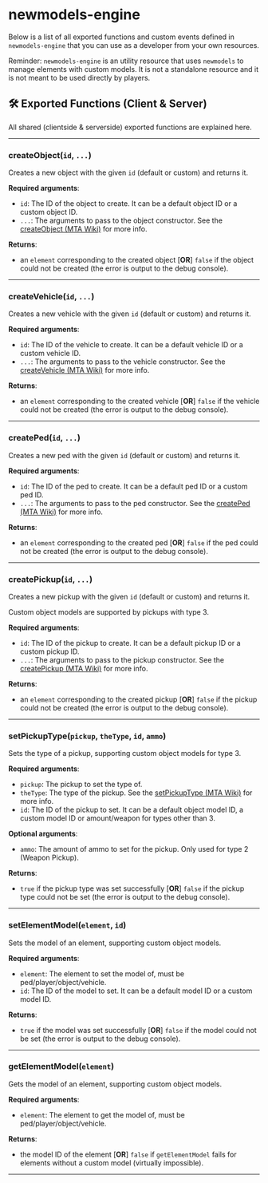 # newmodels-engine

Below is a list of all exported functions and custom events defined in `newmodels-engine` that you can use as a developer from your own resources.

Reminder: `newmodels-engine` is an utility resource that uses `newmodels` to manage elements with custom models. It is not a standalone resource and it is not meant to be used directly by players.

## 🛠 Exported Functions (**Client & Server**)

All shared (clientside & serverside) exported functions are explained here.

---

### **createObject**(`id`, `...`)

Creates a new object with the given `id` (default or custom) and returns it.

**Required arguments**:

- `id`: The ID of the object to create. It can be a default object ID or a custom object ID.
- `...`: The arguments to pass to the object constructor. See the [createObject (MTA Wiki)](https://wiki.multitheftauto.com/wiki/CreateObject) for more info.

**Returns**:

- an `element` corresponding to the created object [**OR**] `false` if the object could not be created (the error is output to the debug console).

---

### **createVehicle**(`id`, `...`)

Creates a new vehicle with the given `id` (default or custom) and returns it.

**Required arguments**:

- `id`: The ID of the vehicle to create. It can be a default vehicle ID or a custom vehicle ID.
- `...`: The arguments to pass to the vehicle constructor. See the [createVehicle (MTA Wiki)](https://wiki.multitheftauto.com/wiki/CreateVehicle) for more info.

**Returns**:

- an `element` corresponding to the created vehicle [**OR**] `false` if the vehicle could not be created (the error is output to the debug console).

---

### **createPed**(`id`, `...`)

Creates a new ped with the given `id` (default or custom) and returns it.

**Required arguments**:

- `id`: The ID of the ped to create. It can be a default ped ID or a custom ped ID.
- `...`: The arguments to pass to the ped constructor. See the [createPed (MTA Wiki)](https://wiki.multitheftauto.com/wiki/CreatePed) for more info.

**Returns**:

- an `element` corresponding to the created ped [**OR**] `false` if the ped could not be created (the error is output to the debug console).

---

### **createPickup**(`id`, `...`)

Creates a new pickup with the given `id` (default or custom) and returns it.

Custom object models are supported by pickups with type 3.

**Required arguments**:

- `id`: The ID of the pickup to create. It can be a default pickup ID or a custom pickup ID.
- `...`: The arguments to pass to the pickup constructor. See the [createPickup (MTA Wiki)](https://wiki.multitheftauto.com/wiki/CreatePickup) for more info.

**Returns**:

- an `element` corresponding to the created pickup [**OR**] `false` if the pickup could not be created (the error is output to the debug console).

---

### **setPickupType**(`pickup`, `theType`, `id`, `ammo`)

Sets the type of a pickup, supporting custom object models for type 3.

**Required arguments**:

- `pickup`: The pickup to set the type of.
- `theType`: The type of the pickup. See the [setPickupType (MTA Wiki)](https://wiki.multitheftauto.com/wiki/SetPickupType) for more info.
- `id`: The ID of the pickup to set. It can be a default object model ID, a custom model ID or amount/weapon for types other than 3.

**Optional arguments**:

- `ammo`: The amount of ammo to set for the pickup. Only used for type 2 (Weapon Pickup).

**Returns**:

- `true` if the pickup type was set successfully [**OR**] `false` if the pickup type could not be set (the error is output to the debug console).

---

### **setElementModel**(`element`, `id`)

Sets the model of an element, supporting custom object models.

**Required arguments**:

- `element`: The element to set the model of, must be ped/player/object/vehicle.
- `id`: The ID of the model to set. It can be a default model ID or a custom model ID.

**Returns**:

- `true` if the model was set successfully [**OR**] `false` if the model could not be set (the error is output to the debug console).

---

### **getElementModel**(`element`)

Gets the model of an element, supporting custom object models.

**Required arguments**:

- `element`: The element to get the model of, must be ped/player/object/vehicle.

**Returns**:

- the model ID of the element [**OR**] `false` if `getElementModel` fails for elements without a custom model (virtually impossible).

---
